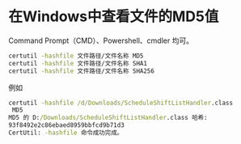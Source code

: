 # 在Windows中查看文件的MD5值
Command Prompt（CMD）、Powershell、cmdler 均可。

```cmd 
certutil -hashfile 文件路径/文件名称 MD5
certutil -hashfile 文件路径/文件名称 SHA1
certutil -hashfile 文件路径/文件名称 SHA256
```

例如
```cmd 
certutil -hashfile /d/Downloads/ScheduleShiftListHandler.class
 MD5
MD5 的 D:/Downloads/ScheduleShiftListHandler.class 哈希:
93f8492e2c86ebaed8959bbfcd9b71d3
CertUtil: -hashfile 命令成功完成。
```

